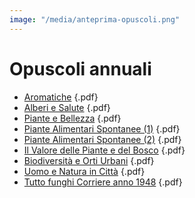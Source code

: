 ```yaml
---
image: "/media/anteprima-opuscoli.png"
---
```

# Opuscoli annuali

* [Aromatiche](/media/OBL-2013-Aromatiche-testo-cartaceo-2020.pdf) {.pdf}
* [Alberi e Salute](/media/alberi-e-salute-gemmoterapia.pdf) {.pdf}
* [Piante e Bellezza](/media/Piante-e-bellezza.pdf) {.pdf}
* [Piante Alimentari Spontanee (1)](/media/piante-alimentari-spontanee.pdf) {.pdf}
* [Piante Alimentari Spontanee (2)](/media/2021-02-piante-alimentari-spontanee.pdf) {.pdf}
* [Il Valore delle Piante e del Bosco](/media/il-valore-delle-piante-e-del-bosco.pdf) {.pdf}
* [Biodiversità e Orti Urbani](media/biodiv-e-orti-urbani.pdf) {.pdf}
* [Uomo e Natura in Città](media/uomo-e-natura-in-citta-2020-10.pdf) {.pdf}
* [Tutto funghi Corriere anno 1948](media/tutto-funghi-corriere.pdf) {.pdf}

<br/>